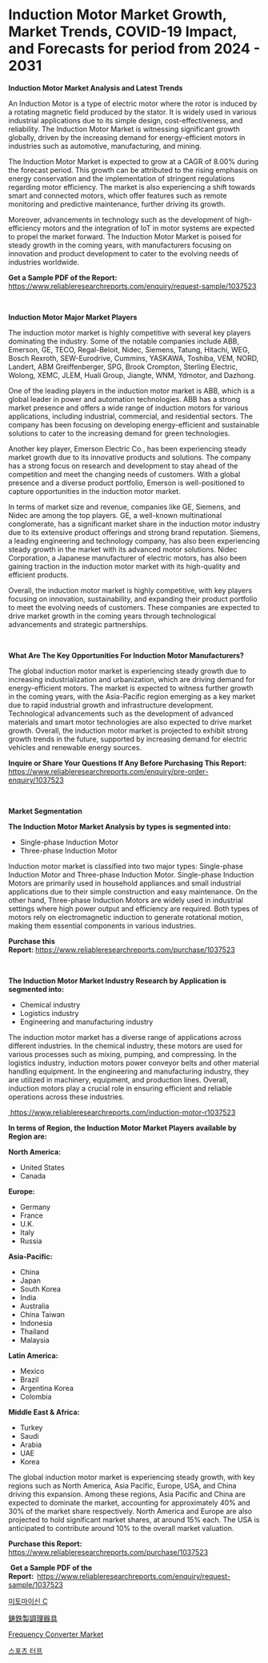 <p><h1>Induction Motor Market Growth, Market Trends, COVID-19 Impact, and Forecasts for period from 2024 - 2031</h1></p><p><strong>Induction Motor Market Analysis and Latest Trends</strong></p>
<p><p>An Induction Motor is a type of electric motor where the rotor is induced by a rotating magnetic field produced by the stator. It is widely used in various industrial applications due to its simple design, cost-effectiveness, and reliability. The Induction Motor Market is witnessing significant growth globally, driven by the increasing demand for energy-efficient motors in industries such as automotive, manufacturing, and mining.</p><p>The Induction Motor Market is expected to grow at a CAGR of 8.00% during the forecast period. This growth can be attributed to the rising emphasis on energy conservation and the implementation of stringent regulations regarding motor efficiency. The market is also experiencing a shift towards smart and connected motors, which offer features such as remote monitoring and predictive maintenance, further driving its growth.</p><p>Moreover, advancements in technology such as the development of high-efficiency motors and the integration of IoT in motor systems are expected to propel the market forward. The Induction Motor Market is poised for steady growth in the coming years, with manufacturers focusing on innovation and product development to cater to the evolving needs of industries worldwide.</p></p>
<p><strong>Get a Sample PDF of the Report:&nbsp;</strong> <a href="https://www.reliableresearchreports.com/enquiry/request-sample/1037523">https://www.reliableresearchreports.com/enquiry/request-sample/1037523</a></p>
<p>&nbsp;</p>
<p><strong>Induction Motor Major Market Players</strong></p>
<p><p>The induction motor market is highly competitive with several key players dominating the industry. Some of the notable companies include ABB, Emerson, GE, TECO, Regal-Beloit, Nidec, Siemens, Tatung, Hitachi, WEG, Bosch Rexroth, SEW-Eurodrive, Cummins, YASKAWA, Toshiba, VEM, NORD, Landert, ABM Greiffenberger, SPG, Brook Crompton, Sterling Electric, Wolong, XEMC, JLEM, Huali Group, Jiangte, WNM, Ydmotor, and Dazhong.</p><p>One of the leading players in the induction motor market is ABB, which is a global leader in power and automation technologies. ABB has a strong market presence and offers a wide range of induction motors for various applications, including industrial, commercial, and residential sectors. The company has been focusing on developing energy-efficient and sustainable solutions to cater to the increasing demand for green technologies.</p><p>Another key player, Emerson Electric Co., has been experiencing steady market growth due to its innovative products and solutions. The company has a strong focus on research and development to stay ahead of the competition and meet the changing needs of customers. With a global presence and a diverse product portfolio, Emerson is well-positioned to capture opportunities in the induction motor market.</p><p>In terms of market size and revenue, companies like GE, Siemens, and Nidec are among the top players. GE, a well-known multinational conglomerate, has a significant market share in the induction motor industry due to its extensive product offerings and strong brand reputation. Siemens, a leading engineering and technology company, has also been experiencing steady growth in the market with its advanced motor solutions. Nidec Corporation, a Japanese manufacturer of electric motors, has also been gaining traction in the induction motor market with its high-quality and efficient products.</p><p>Overall, the induction motor market is highly competitive, with key players focusing on innovation, sustainability, and expanding their product portfolio to meet the evolving needs of customers. These companies are expected to drive market growth in the coming years through technological advancements and strategic partnerships.</p></p>
<p>&nbsp;</p>
<p><strong>What Are The Key Opportunities For Induction Motor Manufacturers?</strong></p>
<p><p>The global induction motor market is experiencing steady growth due to increasing industrialization and urbanization, which are driving demand for energy-efficient motors. The market is expected to witness further growth in the coming years, with the Asia-Pacific region emerging as a key market due to rapid industrial growth and infrastructure development. Technological advancements such as the development of advanced materials and smart motor technologies are also expected to drive market growth. Overall, the induction motor market is projected to exhibit strong growth trends in the future, supported by increasing demand for electric vehicles and renewable energy sources.</p></p>
<p><strong>Inquire or Share Your Questions If Any Before Purchasing This Report:</strong> <a href="https://www.reliableresearchreports.com/enquiry/pre-order-enquiry/1037523">https://www.reliableresearchreports.com/enquiry/pre-order-enquiry/1037523</a></p>
<p>&nbsp;</p>
<p><strong>Market Segmentation</strong></p>
<p><strong>The Induction Motor Market Analysis by types is segmented into:</strong></p>
<p><ul><li>Single-phase Induction Motor</li><li>Three-phase Induction Motor</li></ul></p>
<p><p>Induction motor market is classified into two major types: Single-phase Induction Motor and Three-phase Induction Motor. Single-phase Induction Motors are primarily used in household appliances and small industrial applications due to their simple construction and easy maintenance. On the other hand, Three-phase Induction Motors are widely used in industrial settings where high power output and efficiency are required. Both types of motors rely on electromagnetic induction to generate rotational motion, making them essential components in various industries.</p></p>
<p><strong>Purchase this Report:&nbsp;</strong><a href="https://www.reliableresearchreports.com/purchase/1037523">https://www.reliableresearchreports.com/purchase/1037523</a></p>
<p>&nbsp;</p>
<p><strong>The Induction Motor Market Industry Research by Application is segmented into:</strong></p>
<p><ul><li>Chemical industry</li><li>Logistics industry</li><li>Engineering and manufacturing industry</li></ul></p>
<p><p>The induction motor market has a diverse range of applications across different industries. In the chemical industry, these motors are used for various processes such as mixing, pumping, and compressing. In the logistics industry, induction motors power conveyor belts and other material handling equipment. In the engineering and manufacturing industry, they are utilized in machinery, equipment, and production lines. Overall, induction motors play a crucial role in ensuring efficient and reliable operations across these industries.</p></p>
<p><a href="https://www.reliableresearchreports.com/induction-motor-r1037523">&nbsp;https://www.reliableresearchreports.com/induction-motor-r1037523</a></p>
<p><strong>In terms of Region, the Induction Motor Market Players available by Region are:</strong></p>
<p>
    <p> <strong> North America: </strong>
        <ul>
            <li>United States</li>
            <li>Canada</li>
        </ul>
        </p> 
    <p> <strong> Europe: </strong>
        <ul>
            <li>Germany</li>
            <li>France</li>
            <li>U.K.</li>
            <li>Italy</li>
            <li>Russia</li>
        </ul>
        </p> 
    <p> <strong> Asia-Pacific: </strong>
        <ul>
            <li>China</li>
            <li>Japan</li>
            <li>South Korea</li>
            <li>India</li>
            <li>Australia</li>
            <li>China Taiwan</li>
            <li>Indonesia</li>
            <li>Thailand</li>
            <li>Malaysia</li>
        </ul>
        </p> 
    <p> <strong> Latin America: </strong>
        <ul>
            <li>Mexico</li>
            <li>Brazil</li>
            <li>Argentina Korea</li>
            <li>Colombia</li>
        </ul>
        </p> 
    <p> <strong> Middle East & Africa: </strong>
        <ul>
            <li>Turkey</li>
            <li>Saudi</li>
            <li>Arabia</li>
            <li>UAE</li>
            <li>Korea</li>
        </ul>
    </p>
    </p>
<p><p>The global induction motor market is experiencing steady growth, with key regions such as North America, Asia Pacific, Europe, USA, and China driving this expansion. Among these regions, Asia Pacific and China are expected to dominate the market, accounting for approximately 40% and 30% of the market share respectively. North America and Europe are also projected to hold significant market shares, at around 15% each. The USA is anticipated to contribute around 10% to the overall market valuation.</p></p>
<p><strong>Purchase this Report: </strong><a href="https://www.reliableresearchreports.com/purchase/1037523">https://www.reliableresearchreports.com/purchase/1037523</a></p>
<p>&nbsp;<strong>Get a Sample PDF of the Report:&nbsp;&nbsp;</strong><a href="https://www.reliableresearchreports.com/enquiry/request-sample/1037523">https://www.reliableresearchreports.com/enquiry/request-sample/1037523</a></p>
<p><strong></strong></p>
<p><p><a href="https://github.com/TimmyMann6767/Market-Research-Report-List-1/blob/main/405575119615.md">미토마이신 C</a></p><p><a href="https://github.com/AriMuller2009/Market-Research-Report-List-1/blob/main/740506921061.md">鋳鉄製調理器具</a></p><p><a href="https://github.com/Airanohannonzb68e5pb53oc1/Market-Research-Report-List-2/blob/main/frequency-converter-market.md">Frequency Converter Market</a></p><p><a href="https://github.com/JeromeRtyau89966/Market-Research-Report-List-1/blob/main/798150519616.md">스포츠 터프</a></p></p>